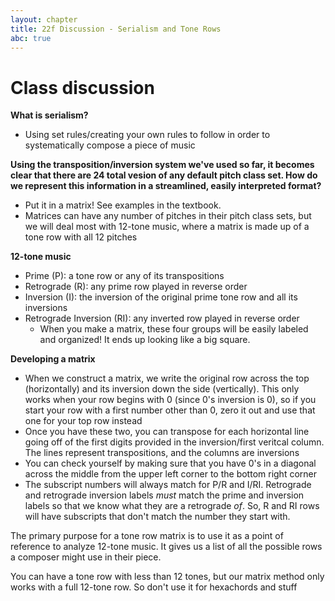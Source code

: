 ```yaml
---
layout: chapter
title: 22f Discussion - Serialism and Tone Rows
abc: true
---
```

# Class discussion

**What is serialism?**
- Using set rules/creating your own rules to follow in order to systematically compose a piece of music

**Using the transposition/inversion system we've used so far, it becomes clear that there are 24 total vesion of any default pitch class set. How do we represent this information in a streamlined, easily interpreted format?**
- Put it in a matrix! See examples in the textbook.
- Matrices can have any number of pitches in their pitch class sets, but we will deal most with 12-tone music, where a matrix is made up of a tone row with all 12 pitches

**12-tone music**
- Prime (P): a tone row or any of its transpositions
- Retrograde (R): any prime row played in reverse order
- Inversion (I): the inversion of the original prime tone row and all its inversions
- Retrograde Inversion (RI): any inverted row played in reverse order
  - When you make a matrix, these four groups will be easily labeled and organized! It ends up looking like a big square.

**Developing a matrix**
- When we construct a matrix, we write the original row across the top (horizontally) and its inversion down the side (vertically). This only works when your row begins with 0 (since 0's inversion is 0), so if you start your row with a first number other than 0, zero it out and use that one for your top row instead
- Once you have these two, you can transpose for each horizontal line going off of the first digits provided in the inversion/first veritcal column. The lines represent transpositions, and the columns are inversions
- You can check yourself by making sure that you have 0's in a diagonal across the middle from the upper left corner to the bottom right corner
- The subscript numbers will always match for P/R and I/RI. Retrograde and retrograde inversion labels *must* match the prime and inversion labels so that we know what they are a retrograde *of*. So, R and RI rows will have subscripts that don't match the number they start with.

The primary purpose for a tone row matrix is to use it as a point of reference to analyze 12-tone music. It gives us a list of all the possible rows a composer might use in their piece.

You can have a tone row with less than 12 tones, but our matrix method only works with a full 12-tone row. So don't use it for hexachords and stuff
